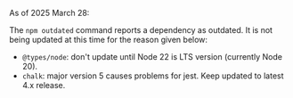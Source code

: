 As of 2025 March 28:

The `npm outdated` command reports a dependency as outdated. It is not being updated at this time for the reason given below:

- `@types/node`: don't update until Node 22 is LTS version (currently Node 20).
- `chalk`: major version 5 causes problems for jest. Keep updated to latest 4.x release.
